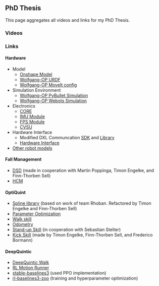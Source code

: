 ## PhD Thesis

This page aggregates all videos and links for my PhD Thesis.

### Videos


### Links

#### Hardware
- Model
  - [Onshape Model](https://cad.onshape.com/documents/8c6aa9a8917f764cb7039c2d/w/af71e5083243affec9ac82a8/e/e42d9814ef6f704f62b6758c)
  - [Wolfgang-OP URDF](https://github.com/bit-bots/wolfgang_robot/tree/master/wolfgang_description)
  - [Wolfgang-OP MoveIt config](https://github.com/bit-bots/wolfgang_robot/tree/master/wolfgang_moveit_config)
- Simulation Environment
  - [Wolfgang-OP PyBullet Simulation](https://github.com/bit-bots/wolfgang_robot/tree/master/wolfgang_pybullet_sim)
  - [Wolfgang-OP Webots Simulation](https://github.com/bit-bots/wolfgang_robot/tree/master/wolfgang_webots_sim)
- Electronics
  - [CORE](https://github.com/bit-bots/wolfgang_core)
  - [IMU Module](https://github.com/bit-bots/bitbots_imu_dxl)
  - [FPS Module](https://github.com/bit-bots/bit_foot)
  - [CVSU](https://github.com/bit-bots/wolfgang_constant_voltage)
- Hardware Interface
  - Modified DXL Communcation [SDK](https://github.com/bit-bots/DynamixelSDK) and [Library](https://github.com/bit-bots/dynamixel-workbench)
  - [Hardware Interface](https://github.com/bit-bots/bitbots_lowlevel)
- [Other robot models](https://github.com/bit-bots/humanoid_robots_ros2)

#### Fall Management
- [DSD](https://github.com/bit-bots/dynamic_stack_decider) (made in cooperation with Martin Poppinga, Timon Engelke, and Finn-Thorben Sell)
- [HCM](https://github.com/bit-bots/bitbots_motion/tree/master/bitbots_hcm)

#### OptiQuint
- [Spline library](https://github.com/bit-bots/bitbots_motion/tree/master/bitbots_splines) (based on work of team Rhoban. Refactored by Timon Engelke and Finn-Thorben Sell)
- [Parameter Optimization](https://github.com/bit-bots/parallel_parameter_search)
- [Walk skill](https://bit-bots.github.io/quintic_walk/)
- [Odometry](https://github.com/bit-bots/bitbots_motion/tree/master/bitbots_odometry)
- [Stand-up Skill](https://github.com/bit-bots/bitbots_motion/tree/master/bitbots_dynamic_kick) (in cooperation with Sebastian Stelter)
- [Kick Skill](https://github.com/bit-bots/bitbots_motion/tree/master/bitbots_dynamic_kick) (made by Timon Engelke, Finn-Thorben Sell, and Frederico Bormann)

#### DeepQuintic
- [DeepQuintic Walk](https://github.com/bit-bots/deep_quintic)
- [RL Motion Runner](https://github.com/bit-bots/bitbots_motion/tree/master/bitbots_rl_motion)
- [stable-baselines3](https://github.com/SammyRamone/stable-baselines3) (used PPO implementation)
- [rl-baselines3-zoo](https://github.com/SammyRamone/rl-baselines3-zoo) (training and hyperparameter optimization)
